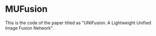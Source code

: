 # MUFusion
This is the code of the paper titled as "UNIFusion: A Lightweight Unified Image Fusion Network".
